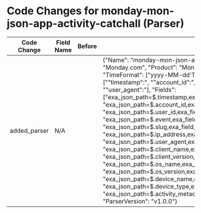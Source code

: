 # Code Changes for monday-mon-json-app-activity-catchall (Parser)

| Code Change | Field Name | Before | After |
|-------------|------------|--------|-------|
| added_parser | N/A |  | {"Name": "monday-mon-json-app-activity-catchall", "Vendor": "Monday.com", "Product": "Monday.com", "ExtractionType": "json", "TimeFormat": ["yyyy-MM-dd'T'HH:mm:ss.SSSZ"], "Conditions": ["\"timestamp\":", "\"account_id\":", "\"user_id\":", "\"event\":", "\"slug\":", "\"user_agent\":"], "Fields": ["exa_json_path=$.timestamp,exa_field_name=time", "exa_json_path=$.account_id,exa_field_name=account_id", "exa_json_path=$.user_id,exa_field_name=user_id", "exa_json_path=$.event,exa_field_name=event_name", "exa_json_path=$.slug,exa_field_name=account_name", "exa_json_path=$.ip_address,exa_field_name=src_ip", "exa_json_path=$.user_agent,exa_field_name=user_agent", "exa_json_path=$.client_name,exa_field_name=client_name", "exa_json_path=$.client_version,exa_field_name=client_version", "exa_json_path=$.os_name,exa_field_name=os", "exa_json_path=$.os_version,exa_field_name=os_version", "exa_json_path=$.device_name,exa_field_name=device_name", "exa_json_path=$.device_type,exa_field_name=device_type", "exa_json_path=$.activity_metadata,exa_field_name=activity_details"], "ParserVersion": "v1.0.0"} |